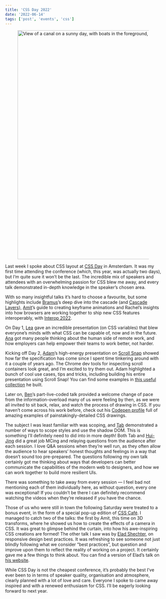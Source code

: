 ```yaml
---
title: 'CSS Day 2022'
date: '2022-06-14'
tags: ['post', 'events', 'css']
---
```


<figure>
  <img srcset="/css-day-2022_1200.webp 1200w, /css-day-2022_900.webp 900w" sizes="(min-width: 1200px) 1200px, 90vw" src="/css-day-2022_1200.webp" width="1200" height="738" alt="View of a canal on a sunny day, with boats in the foreground, and buildings and trees stretching along the far bank">
</figure>

Last week I spoke about CSS layout at [CSS Day](https://cssday.nl/2022) in Amsterdam. It was my first time attending the conference (which, this year, was actually two days), but I’m quite sure it won’t be the last. The incredible mix of speakers and attendees with an overwhelming passion for CSS blew me away, and every talk demonstrated in-depth knowledge in the speaker’s chosen area.

With so many insightful talks it’s hard to choose a favourite, but some highlights include [Bramus](https://twitter.com/bramus)’s deep dive into the cascade (and [Cascade Layers](https://developer.chrome.com/blog/cascade-layers/)), [Amit](https://twitter.com/amit_sheen)’s guide to creating keyframe animations and Rachel’s insights into how browsers are working together to ship new CSS features interoperably, with [Interop 2022](https://web.dev/interop-2022/).

On Day 1, [Lea](https://twitter.com/LeaVerou) gave an incredible presentation (on CSS variables) that blew everyone’s minds with what CSS can be capable of, now and in the future. [Ana](https://twitter.com/theanaferreira) got many people thinking about the human side of remote work, and how employers can help empower their teams to work better, not harder.

Kicking off Day 2, [Adam](https://twitter.com/argyleink)’s high-energy presentation on [Scroll Snap](https://web.dev/css-scroll-snap/) showed how far the specification has come since I spent time tinkering around with it a couple of years ago. The Chrome dev tools for inspecting scroll containers look great, and I’m excited to try them out. Adam highlighted a bunch of cool use cases, tips and tricks, including building his entire presentation using Scroll Snap! You can find some examples in [this useful collection](https://snap-gallery.netlify.app) he built.

Later on, [Ben](https://twitter.com/ivorjetski)’s part-live-coded talk provided a welcome change of pace from the information-overload many of us were feeling by then, as we were all invited to sit back, relax, and watch the process of drawing in CSS. If you haven’t come across his work before, check out his [Codepen profile](https://codepen.io/ivorjetski) full of amazing examples of painstakingly-detailed CSS drawings.

The subject I was least familiar with was scoping, and [Tab](https://twitter.com/tabatkins) demonstrated a number of ways to scope styles and use the shadow DOM. This is something I’ll definitely need to did into in more depth! Both Tab and [Hui-Jing](https://twitter.com/hj_chen) did a great job MCing and relaying questions from the audience after each session. I love Q&A sessions when they’re well run, as they often allow the audience to hear speakers’ honest thoughts and feelings in a way that doesn’t sound too pre-prepared. The questions following my own talk certainly got me thinking about ways that developers can better communicate the capabilities of the modern web to designers, and how we can work together to build more resilient UIs.

There was something to take away from every session — I feel bad not mentioning each of them individually here, as without question, every one was exceptional! If you couldn’t be there I can definitely recommend watching the videos when they’re released if you have the chance.

Those of us who were still in town the following Saturday were treated to a bonus event, in the form of a special pop-up edition of [CSS Café](https://www.meetup.com/CSS-Cafe/). I managed to catch two of the talks: the first by Amit, this time on 3D transforms, where he showed us how to create the effects of a camera in CSS. It was great to glimpse behind the curtain, into how his awe-inspiring CSS creations are formed! The other talk I saw was by [Elad Shechter](https://twitter.com/eladsc), on responsive design best practices. It was refreshing to see someone not just blindly following what we consider “best practices”, but question and improve upon them to reflect the reality of working on a project. It certainly gave me a few things to think about. You can find a version of Elad’s talk on [his website](https://eladsc.dev/2019/08/03/responsive-design-best-practices-english/).

While CSS Day is not the cheapest conference, it’s probably the best I’ve ever been to in terms of speaker quality, organisation and atmosphere, clearly planned with a lot of love and care. Everyone I spoke to came away inspired and with a renewed enthusiasm for CSS. I’ll be eagerly looking forward to next year.
